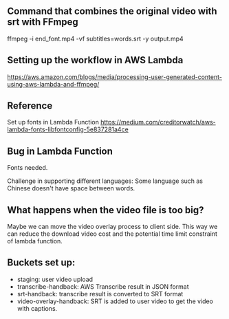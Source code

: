 ## Command that combines the original video with srt with FFmpeg 
ffmpeg  -i  end_font.mp4  -vf subtitles=words.srt -y output.mp4

## Setting up the workflow in AWS Lambda
https://aws.amazon.com/blogs/media/processing-user-generated-content-using-aws-lambda-and-ffmpeg/

## Reference
Set up fonts in Lambda Function
https://medium.com/creditorwatch/aws-lambda-fonts-libfontconfig-5e837281a4ce

## Bug in Lambda Function
Fonts needed.

Challenge in supporting different languages:
Some language such as Chinese doesn't have space between words.

## What happens when the video file is too big?
Maybe we can move the video overlay process to client side. This way we can reduce the download video cost and the potential time limit constraint of lambda function. 

## Buckets set up:
- staging: user video upload
- transcribe-handback: AWS Transcribe result in JSON format
- srt-handback: transcribe result is converted to SRT format
- video-overlay-handback: SRT is added to user video to get the video with captions.
